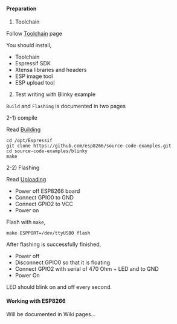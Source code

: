#### Preparation

1) Toolchain

Follow [Toolchain](https://github.com/esp8266/esp8266-wiki/wiki/Toolchain) page

You should install, 
* Toolchain
* Espressif SDK
* Xtensa libraries and headers
* ESP image tool
* ESP upload tool

2) Test writing with Blinky example

`Build` and `Flashing` is documented in two pages

2-1) compile

Read [Building](https://github.com/esp8266/esp8266-wiki/wiki/Building)

```
cd /opt/Espressif
git clone https://github.com/esp8266/source-code-examples.git
cd source-code-examples/blinky
make
```

2-2) Flashing

Read [Uploading](https://github.com/esp8266/esp8266-wiki/wiki/Uploading)

* Power off ESP8266 board
* Connect GPIO0 to GND
* Connect GPIO2 to VCC
* Power on

Flash with `make`,
```
make ESPPORT=/dev/ttyUSB0 flash
```
After flashing is successfully finished, 
* Power off
* Disconnect GPIO0 so that it is floating
* Connect GPIO2 with serial of 470 Ohm + LED and to GND
* Power On

LED should blink on and off every second.

#### Working with ESP8266

Will be documented in Wiki pages...
